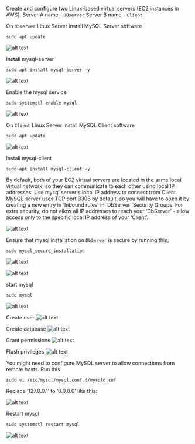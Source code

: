 Create and configure two Linux-based virtual servers (EC2 instances in AWS).
Server A name - `DBserver`
Server B name - `Client`

On `Dbserver` Linux Server install MySQL Server software

`sudo apt update`

![alt text](image1.jpg)

Install mysql-server

`sudo apt install mysql-server -y`

![alt text](image2.jpg)

Enable the mysql service

`sudo systemctl enable mysql`

![alt text](image3.jpg)


On `Client` Linux Server install MySQL Client software

`sudo apt update`

![alt text](image4.jpg)

Install mysql-client

`sudo apt install mysql-client -y`

By default, both of your EC2 virtual servers are located in the same local virtual network, so they can communicate to each other using local IP addresses. Use mysql server's local IP address to connect from Client. MySQL server uses TCP port 3306 by default, so you will have to open it by creating a new entry in ‘Inbound rules’ in ‘DbServer’ Security Groups. For extra security, do not allow all IP addresses to reach your ‘DbServer’ - allow access only to the specific local IP address of your ‘Client’.

![alt text](image5.jpg)

Ensure  that mysql installation on `DbServer` is secure by running this;

`sudo mysql_secure_installation`

![alt text](image6.jpg)

![alt text](image7.jpg)

start mysql 

`sudo mysql`

![alt text](image8.jpg)

Create user
![alt text](image9.jpg)

Create database
![alt text](image10.jpg)

Grant permissions
![alt text](image11.jpg)

Flush privileges
![alt text](image12.jpg)

You might need to configure MySQL server to allow connections from remote hosts.
Run this

`sudo vi /etc/mysql/mysql.conf.d/mysqld.cnf `

Replace ‘127.0.0.1’ to ‘0.0.0.0’ like this:

![alt text](image13.jpg)

Restart mysql 

`sudo systemctl restart mysql`

![alt text](image14.jpg)